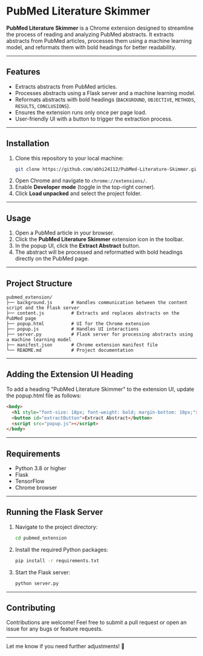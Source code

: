 # PubMed Literature Skimmer

**PubMed Literature Skimmer** is a Chrome extension designed to streamline the process of reading and analyzing PubMed abstracts. It extracts abstracts from PubMed articles, processes them using a machine learning model, and reformats them with bold headings for better readability.

---

## Features

- Extracts abstracts from PubMed articles.
- Processes abstracts using a Flask server and a machine learning model.
- Reformats abstracts with bold headings (`BACKGROUND`, `OBJECTIVE`, `METHODS`, `RESULTS`, `CONCLUSIONS`).
- Ensures the extension runs only once per page load.
- User-friendly UI with a button to trigger the extraction process.

---

## Installation

1. Clone this repository to your local machine:
   ```bash
   git clone https://github.com/abhi24112/PubMed-Literature-Skimmer.git
   ```
2. Open Chrome and navigate to `chrome://extensions/`.
3. Enable **Developer mode** (toggle in the top-right corner).
4. Click **Load unpacked** and select the project folder.

---

## Usage

1. Open a PubMed article in your browser.
2. Click the **PubMed Literature Skimmer** extension icon in the toolbar.
3. In the popup UI, click the **Extract Abstract** button.
4. The abstract will be processed and reformatted with bold headings directly on the PubMed page.

---

## Project Structure

```
pubmed_extension/
├── background.js       # Handles communication between the content script and the Flask server
├── content.js          # Extracts and replaces abstracts on the PubMed page
├── popup.html          # UI for the Chrome extension
├── popup.js            # Handles UI interactions
├── server.py           # Flask server for processing abstracts using a machine learning model
├── manifest.json       # Chrome extension manifest file
└── README.md           # Project documentation
```

---

## Adding the Extension UI Heading

To add a heading "PubMed Literature Skimmer" to the extension UI, update the popup.html file as follows:

```html
<body>
  <h1 style="font-size: 18px; font-weight: bold; margin-bottom: 10px;">PubMed Literature Skimmer</h1>
  <button id="extractButton">Extract Abstract</button>
  <script src="popup.js"></script>
</body>
```

---

## Requirements

- Python 3.8 or higher
- Flask
- TensorFlow
- Chrome browser

---

## Running the Flask Server

1. Navigate to the project directory:
   ```bash
   cd pubmed_extension
   ```
2. Install the required Python packages:
   ```bash
   pip install -r requirements.txt
   ```
3. Start the Flask server:
   ```bash
   python server.py
   ```

---

## Contributing

Contributions are welcome! Feel free to submit a pull request or open an issue for any bugs or feature requests.

---

Let me know if you need further adjustments! 🚀
